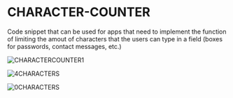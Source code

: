 # CHARACTER-COUNTER

Code snippet that can be used for apps that need to implement the function of limiting the amout of characters that the users can type in a field (boxes for passwords, contact messages, etc.)

![CHARACTERCOUNTER1](https://github.com/anferebu/CHARACTER-COUNTER/blob/master/10characters.jpg)

![4CHARACTERS](https://github.com/anferebu/CHARACTER-COUNTER/blob/master/4characters.jpg)

![0CHARACTERS](https://github.com/anferebu/CHARACTER-COUNTER/blob/master/0characters.jpg)
